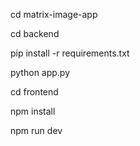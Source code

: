 cd matrix-image-app


cd backend

pip install -r requirements.txt

python app.py



cd frontend

npm install

npm run dev
